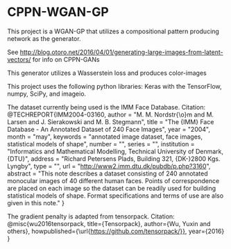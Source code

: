 # CPPN-WGAN-GP
This project is a WGAN-GP that utilizes a compositional pattern producing network as the generator.

See http://blog.otoro.net/2016/04/01/generating-large-images-from-latent-vectors/ for info on CPPN-GANs

This generator utilizes a Wasserstein loss and produces color-images








This project uses the following python libraries: Keras with the TensorFlow, numpy, SciPy, and imageio.

The dataset currently being used is the IMM Face Database. Citation:
@TECHREPORT\{IMM2004-03160,
    author       = "M. M. Nordstr{\o}m and M. Larsen and J. Sierakowski and M. B. Stegmann",
    title        = "The {IMM} Face Database - An Annotated Dataset of 240 Face Images",
    year         = "2004",
    month        = "may",
    keywords     = "annotated image dataset, face images, statistical models of shape",
    number       = "",
    series       = "",
    institution  = "Informatics and Mathematical Modelling, Technical University of Denmark, {DTU}",
    address      = "Richard Petersens Plads, Building 321, {DK-}2800 Kgs. Lyngby",
    type         = "",
    url          = "http://www2.imm.dtu.dk/pubdb/p.php?3160",
    abstract     = "This note describes a dataset consisting of 240 annotated monocular images of 40 different human faces. Points of correspondence are placed on each image so the dataset can be readily used for building statistical models of shape. Format specifications and terms of use are also given in this note."
}
 
The gradient penalty is adapted from tensorpack. Citation:
            @misc{wu2016tensorpack,
		   title={Tensorpack},
		   author={Wu, Yuxin and others},
		   howpublished={\url{https://github.com/tensorpack/}},
		   year={2016}
		 }
